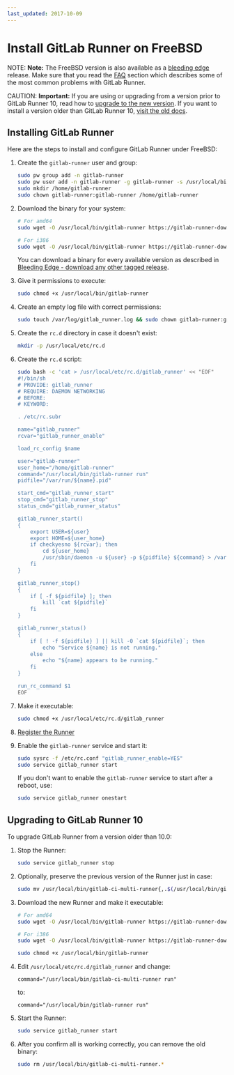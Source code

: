 ```yaml
---
last_updated: 2017-10-09
---
```


# Install GitLab Runner on FreeBSD

NOTE: **Note:**
The FreeBSD version is also available as a [bleeding edge](bleeding-edge.md)
release. Make sure that you read the [FAQ](../faq/README.md) section which
describes some of the most common problems with GitLab Runner.

CAUTION: **Important:**
If you are using or upgrading from a version prior to GitLab Runner 10, read how
to [upgrade to the new version](#upgrading-to-gitlab-runner-10). If you want
to install a version older than GitLab Runner 10, [visit the old docs](old.md).

## Installing GitLab Runner

Here are the steps to install and configure GitLab Runner under FreeBSD:

1. Create the `gitlab-runner` user and group:

    ```sh
    sudo pw group add -n gitlab-runner
    sudo pw user add -n gitlab-runner -g gitlab-runner -s /usr/local/bin/bash
    sudo mkdir /home/gitlab-runner
    sudo chown gitlab-runner:gitlab-runner /home/gitlab-runner
    ```

1. Download the binary for your system:

    ```sh
    # For amd64
    sudo wget -O /usr/local/bin/gitlab-runner https://gitlab-runner-downloads.s3.amazonaws.com/latest/binaries/gitlab-runner-freebsd-amd64

    # For i386
    sudo wget -O /usr/local/bin/gitlab-runner https://gitlab-runner-downloads.s3.amazonaws.com/latest/binaries/gitlab-runner-freebsd-386
    ```

    You can download a binary for every available version as described in
    [Bleeding Edge - download any other tagged release](bleeding-edge.md#download-any-other-tagged-release).

1. Give it permissions to execute:

    ```sh
    sudo chmod +x /usr/local/bin/gitlab-runner
    ```

1. Create an empty log file with correct permissions:

    ```sh
    sudo touch /var/log/gitlab_runner.log && sudo chown gitlab-runner:gitlab-runner /var/log/gitlab_runner.log
    ```

1. Create the `rc.d` directory in case it doesn't exist:

    ```sh
    mkdir -p /usr/local/etc/rc.d
    ```

1. Create the `rc.d` script:

    ```sh
    sudo bash -c 'cat > /usr/local/etc/rc.d/gitlab_runner' << "EOF"
    #!/bin/sh
    # PROVIDE: gitlab_runner
    # REQUIRE: DAEMON NETWORKING
    # BEFORE:
    # KEYWORD:

    . /etc/rc.subr

    name="gitlab_runner"
    rcvar="gitlab_runner_enable"

    load_rc_config $name

    user="gitlab-runner"
    user_home="/home/gitlab-runner"
    command="/usr/local/bin/gitlab-runner run"
    pidfile="/var/run/${name}.pid"

    start_cmd="gitlab_runner_start"
    stop_cmd="gitlab_runner_stop"
    status_cmd="gitlab_runner_status"

    gitlab_runner_start()
    {
        export USER=${user}
        export HOME=${user_home}
        if checkyesno ${rcvar}; then
            cd ${user_home}
            /usr/sbin/daemon -u ${user} -p ${pidfile} ${command} > /var/log/gitlab_runner.log 2>&1
        fi
    }

    gitlab_runner_stop()
    {
        if [ -f ${pidfile} ]; then
            kill `cat ${pidfile}`
        fi
    }

    gitlab_runner_status()
    {
        if [ ! -f ${pidfile} ] || kill -0 `cat ${pidfile}`; then
            echo "Service ${name} is not running."
        else
            echo "${name} appears to be running."
        fi
    }

    run_rc_command $1
    EOF
    ```

1. Make it executable:

    ```sh
    sudo chmod +x /usr/local/etc/rc.d/gitlab_runner
    ```

1. [Register the Runner](../register/index.md)
1. Enable the `gitlab-runner` service and start it:

    ```sh
    sudo sysrc -f /etc/rc.conf "gitlab_runner_enable=YES"
    sudo service gitlab_runner start
    ```

    If you don't want to enable the `gitlab-runner` service to start after a
    reboot, use:

    ```sh
    sudo service gitlab_runner onestart
    ```

## Upgrading to GitLab Runner 10

To upgrade GitLab Runner from a version older than 10.0:

1. Stop the Runner:

    ```sh
    sudo service gitlab_runner stop
    ```

1. Optionally, preserve the previous version of the Runner just in case:

    ```sh
    sudo mv /usr/local/bin/gitlab-ci-multi-runner{,.$(/usr/local/bin/gitlab-ci-multi-runner --version| grep Version | cut -d ':' -f 2 | sed 's/ //g')}
    ```

1. Download the new Runner and make it executable:

    ```sh
    # For amd64
    sudo wget -O /usr/local/bin/gitlab-runner https://gitlab-runner-downloads.s3.amazonaws.com/latest/binaries/gitlab-runner-freebsd-amd64

    # For i386
    sudo wget -O /usr/local/bin/gitlab-runner https://gitlab-runner-downloads.s3.amazonaws.com/latest/binaries/gitlab-runner-freebsd-386

    sudo chmod +x /usr/local/bin/gitlab-runner
    ```

1. Edit `/usr/local/etc/rc.d/gitlab_runner` and change:

    ```
    command="/usr/local/bin/gitlab-ci-multi-runner run"
    ```

    to:

    ```
    command="/usr/local/bin/gitlab-runner run"
    ```

1. Start the Runner:

    ```sh
    sudo service gitlab_runner start
    ```

1. After you confirm all is working correctly, you can remove the old binary:

    ```sh
    sudo rm /usr/local/bin/gitlab-ci-multi-runner.*
    ```

